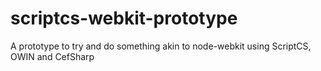 scriptcs-webkit-prototype
=========================

A prototype to try and do something akin to node-webkit using ScriptCS, OWIN and CefSharp
